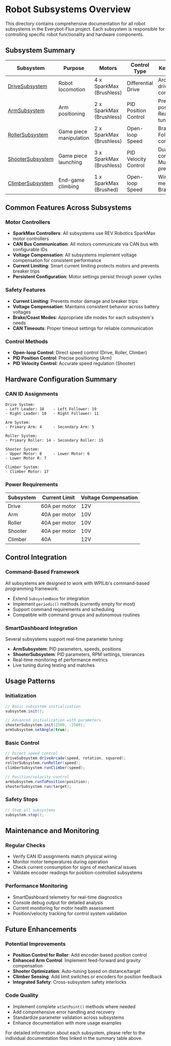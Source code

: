 # Robot Subsystems Overview

This directory contains comprehensive documentation for all robot subsystems in the Everybot-Flux project. Each subsystem is responsible for controlling specific robot functionality and hardware components.

## Subsystem Summary

| Subsystem | Purpose | Motors | Control Type | Key Features |
|-----------|---------|---------|--------------|--------------|
| [DriveSubsystem](DriveSubsystem.md) | Robot locomotion | 4 x SparkMax (Brushless) | Differential Drive | Arcade/Tank drive, Voltage compensation |
| [ArmSubsystem](ArmSubsystem.md) | Arm positioning | 2 x SparkMax (Brushless) | PID Position Control | Preset positions, Real-time tuning |
| [RollerSubsystem](RollerSubsystem.md) | Game piece manipulation | 2 x SparkMax (Brushless) | Open-loop Speed | Brake mode, Follower config |
| [ShooterSubsystem](ShooterSubsystem.md) | Game piece launching | 3 x SparkMax (Brushless) | PID Velocity Control | Dual-wheel control, Multiple presets |
| [ClimberSubsystem](ClimberSubsystem.md) | End-game climbing | 1 x SparkMax (Brushed) | Open-loop Speed | Winch mechanism, Brake mode |

## Common Features Across Subsystems

### Motor Controllers
- **SparkMax Controllers**: All subsystems use REV Robotics SparkMax motor controllers
- **CAN Bus Communication**: All motors communicate via CAN bus with configurable IDs
- **Voltage Compensation**: All subsystems implement voltage compensation for consistent performance
- **Current Limiting**: Smart current limiting protects motors and prevents breaker trips
- **Persistent Configuration**: Motor settings persist through power cycles

### Safety Features
- **Current Limiting**: Prevents motor damage and breaker trips
- **Voltage Compensation**: Maintains consistent behavior across battery voltages
- **Brake/Coast Modes**: Appropriate idle modes for each subsystem's needs
- **CAN Timeouts**: Proper timeout settings for reliable communication

### Control Methods
- **Open-loop Control**: Direct speed control (Drive, Roller, Climber)
- **PID Position Control**: Precise positioning (Arm)
- **PID Velocity Control**: Accurate speed regulation (Shooter)

## Hardware Configuration Summary

### CAN ID Assignments
```
Drive System:
- Left Leader: 18    - Left Follower: 19
- Right Leader: 10   - Right Follower: 11

Arm System:
- Primary Arm: 4     - Secondary Arm: 5

Roller System:
- Primary Roller: 14 - Secondary Roller: 15

Shooter System:
- Upper Motor: 8     - Lower Motor: 6
- Lower Motor R: 7

Climber System:
- Climber Motor: 17
```

### Power Requirements
| Subsystem | Current Limit | Voltage Compensation |
|-----------|---------------|---------------------|
| Drive | 60A per motor | 12V |
| Arm | 40A per motor | 10V |
| Roller | 40A per motor | 10V |
| Shooter | 40A per motor | 10V |
| Climber | 40A | 12V |

## Control Integration

### Command-Based Framework
All subsystems are designed to work with WPILib's command-based programming framework:
- Extend `SubsystemBase` for integration
- Implement `periodic()` methods (currently empty for most)
- Support command requirements and scheduling
- Compatible with command groups and autonomous routines

### SmartDashboard Integration
Several subsystems support real-time parameter tuning:
- **ArmSubsystem**: PID parameters, speeds, positions
- **ShooterSubsystem**: PID parameters, RPM settings, tolerances
- Real-time monitoring of performance metrics
- Live tuning during testing and matches

## Usage Patterns

### Initialization
```java
// Basic subsystem initialization
subsystem.init();

// Advanced initialization with parameters
shooterSubsystem.init(2500, -2500);
armSubsystem.setAngle(true);
```

### Basic Control
```java
// Direct speed control
driveSubsystem.driveArcade(speed, rotation, squared);
rollerSubsystem.runRoller(speed);
climberSubsystem.runClimber(speed);

// Position/velocity control
armSubsystem.runToPosition(position);
shooterSubsystem.run(target);
```

### Safety Stops
```java
// Stop all subsystems
subsystem.stop();
```

## Maintenance and Monitoring

### Regular Checks
- Verify CAN ID assignments match physical wiring
- Monitor motor temperatures during operation
- Check current consumption for signs of mechanical issues
- Validate encoder readings for position-controlled subsystems

### Performance Monitoring
- SmartDashboard telemetry for real-time diagnostics
- Console debug output for detailed analysis
- Current monitoring for motor health assessment
- Position/velocity tracking for control system validation

## Future Enhancements

### Potential Improvements
- **Position Control for Roller**: Add encoder-based position control
- **Enhanced Arm Control**: Implement feed-forward and gravity compensation
- **Shooter Optimization**: Auto-tuning based on distance/target
- **Climber Sensing**: Add limit switches or encoders for position feedback
- **Integrated Safety**: Cross-subsystem safety interlocks

### Code Quality
- Implement complete `atSetPoint()` methods where needed
- Add comprehensive error handling and recovery
- Standardize parameter validation across subsystems
- Enhance documentation with more usage examples

For detailed information about each subsystem, please refer to the individual documentation files linked in the summary table above.